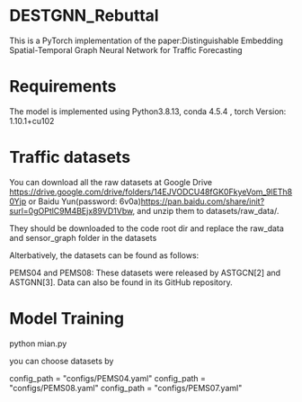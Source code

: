 # DESTGNN_Rebuttal
This is a PyTorch implementation of the paper:Distinguishable Embedding Spatial-Temporal Graph Neural Network for Traffic Forecasting

# Requirements
The model is implemented using Python3.8.13, conda 4.5.4 , torch Version: 1.10.1+cu102

# Traffic datasets
You can download all the raw datasets at Google Drive https://drive.google.com/drive/folders/14EJVODCU48fGK0FkyeVom_9lETh80Yjp  or Baidu Yun(password: 6v0a)https://pan.baidu.com/share/init?surl=0gOPtlC9M4BEjx89VD1Vbw, and unzip them to datasets/raw_data/.

They should be downloaded to the code root dir and replace the raw_data and sensor_graph folder in the datasets

Alterbatively, the datasets can be found as follows:

PEMS04 and PEMS08: These datasets were released by ASTGCN[2] and ASTGNN[3]. Data can also be found in its GitHub repository.

# Model Training
python mian.py 

you can choose datasets by 

config_path = "configs/PEMS04.yaml"
config_path = "configs/PEMS08.yaml"
config_path = "configs/PEMS07.yaml"
